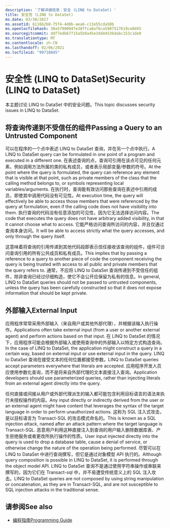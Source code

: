```yaml
---
description: '了解详细信息：安全 (LINQ to DataSet) '
title: 安全性 (LINQ to DataSet)
ms.date: 03/30/2017
ms.assetid: 6116b2b8-75f4-4d8b-aea6-c13e55cda50b
ms.openlocfilehash: 30a57980047e38ffca8af6ca5987517619ce0d45
ms.sourcegitcommit: ddf7edb67715a5b9a45e3dd44536dabc153c1de0
ms.translationtype: MT
ms.contentlocale: zh-CN
ms.lasthandoff: 02/06/2021
ms.locfileid: "99718845"
---
```

# <a name="security-linq-to-dataset"></a><span data-ttu-id="e383d-103">安全性 (LINQ to DataSet)</span><span class="sxs-lookup"><span data-stu-id="e383d-103">Security (LINQ to DataSet)</span></span>

<span data-ttu-id="e383d-104">本主题讨论 LINQ to DataSet 中的安全问题。</span><span class="sxs-lookup"><span data-stu-id="e383d-104">This topic discusses security issues in LINQ to DataSet.</span></span>  
  
## <a name="passing-a-query-to-an-untrusted-component"></a><span data-ttu-id="e383d-105">将查询传递到不受信任的组件</span><span class="sxs-lookup"><span data-stu-id="e383d-105">Passing a Query to an Untrusted Component</span></span>  

 <span data-ttu-id="e383d-106">可以在程序的一个点中表述 LINQ to DataSet 查询，并在另一个点中执行。</span><span class="sxs-lookup"><span data-stu-id="e383d-106">A LINQ to DataSet query can be formulated in one point of a program and executed in a different one.</span></span> <span data-ttu-id="e383d-107">在表述查询的点，查询可引用在该点可见的任何元素，例如调用方法所属的类的私有成员，或者表示局部变量/参数的符号。</span><span class="sxs-lookup"><span data-stu-id="e383d-107">At the point where the query is formulated, the query can reference any element that is visible at that point, such as private members of the class that the calling method belongs to, or symbols representing local variables/arguments.</span></span> <span data-ttu-id="e383d-108">在执行时，查询能有效访问那些查询在表述中引用的成员，即使其中调用代码没有可见性。</span><span class="sxs-lookup"><span data-stu-id="e383d-108">At execution time, the query will effectively be able to access those members that were referenced by the query at formulation, even if the calling code does not have visibility into them.</span></span> <span data-ttu-id="e383d-109">执行查询的代码没有任意添加的可见性，因为它无法选择访问内容。</span><span class="sxs-lookup"><span data-stu-id="e383d-109">The code that executes the query does not have arbitrary added visibility, in that it cannot choose what to access.</span></span> <span data-ttu-id="e383d-110">它能严格访问查询所访问的内容，并且仅通过查询本身访问。</span><span class="sxs-lookup"><span data-stu-id="e383d-110">It will be able to access strictly what the query accesses, and only through the query itself.</span></span>  
  
 <span data-ttu-id="e383d-111">这意味着将查询的引用传递到其他代码段即表示信任接收该查询的组件，组件可访问查询引用的所有公共成员和私有成员。</span><span class="sxs-lookup"><span data-stu-id="e383d-111">This implies that by passing a reference to a query to another piece of code the component receiving the query is being trusted with access to all public and private members that the query refers to.</span></span> <span data-ttu-id="e383d-112">通常，不应将 LINQ to DataSet 查询传递到不受信任的组件，除非查询已经过仔细构造，使它不会公开应保留为私有的信息。</span><span class="sxs-lookup"><span data-stu-id="e383d-112">In general, LINQ to DataSet queries should not be passed to untrusted components, unless the query has been carefully constructed so that it does not expose information that should be kept private.</span></span>  
  
## <a name="external-input"></a><span data-ttu-id="e383d-113">外部输入</span><span class="sxs-lookup"><span data-stu-id="e383d-113">External Input</span></span>  

 <span data-ttu-id="e383d-114">应用程序常常采用外部输入（来自用户或其他外部代理），并根据该输入执行操作。</span><span class="sxs-lookup"><span data-stu-id="e383d-114">Applications often take external input (from a user or another external agent) and perform actions based on that input.</span></span>  <span data-ttu-id="e383d-115">在 LINQ to DataSet 的情况下，应用程序可能会根据外部输入或使用查询中的外部输入以特定方式构造查询。</span><span class="sxs-lookup"><span data-stu-id="e383d-115">In the case of LINQ to DataSet, the application might construct a query in a certain way, based on external input or use external input in the query.</span></span> <span data-ttu-id="e383d-116">LINQ to DataSet 查询在接受文本的任何位置都接受参数。</span><span class="sxs-lookup"><span data-stu-id="e383d-116">LINQ to DataSet queries accept parameters everywhere that literals are accepted.</span></span> <span data-ttu-id="e383d-117">应用程序开发人员应使用参数化查询，而不是将来自外部代理的文本直接注入查询。</span><span class="sxs-lookup"><span data-stu-id="e383d-117">Application developers should use parameterized queries, rather than injecting literals from an external agent directly into the query.</span></span>  
  
 <span data-ttu-id="e383d-118">任何直接或间接从用户或外部代理派生的输入都可能包含利用目标语言的语法来执行未授权操作的内容。</span><span class="sxs-lookup"><span data-stu-id="e383d-118">Any input directly or indirectly derived from the user or an external agent might have content that leverages the syntax of the target language in order to perform unauthorized actions.</span></span> <span data-ttu-id="e383d-119">这称为 SQL 注入式攻击，是以目标语言为 Transact-SQL 的攻击模式命名的。</span><span class="sxs-lookup"><span data-stu-id="e383d-119">This is known as a SQL injection attack, named after an attack pattern where the target language is Transact-SQL.</span></span> <span data-ttu-id="e383d-120">恶意用户利用这种直接注入到查询的用户输入删除数据库表、产生拒绝服务或者更改所执行操作的性质。</span><span class="sxs-lookup"><span data-stu-id="e383d-120">User input injected directly into the query is used to drop a database table, cause a denial of service, or otherwise change the nature of the operation being performed.</span></span> <span data-ttu-id="e383d-121">尽管可以在 LINQ to DataSet 中进行查询撰写，但它是通过对象模型 API 执行的。</span><span class="sxs-lookup"><span data-stu-id="e383d-121">Although query composition is possible in LINQ to DataSet, it is performed through the object model API.</span></span> <span data-ttu-id="e383d-122">LINQ to DataSet 查询不是通过使用字符串操作或串联来撰写的，因为它们在 Transact-sql 中，并不易遭受传统意义上的 SQL 注入攻击。</span><span class="sxs-lookup"><span data-stu-id="e383d-122">LINQ to DataSet queries are not composed by using string manipulation or concatenation, as they are in Transact-SQL, and are not susceptible to SQL injection attacks in the traditional sense.</span></span>  
  
## <a name="see-also"></a><span data-ttu-id="e383d-123">请参阅</span><span class="sxs-lookup"><span data-stu-id="e383d-123">See also</span></span>

- [<span data-ttu-id="e383d-124">编程指南</span><span class="sxs-lookup"><span data-stu-id="e383d-124">Programming Guide</span></span>](programming-guide-linq-to-dataset.md)
